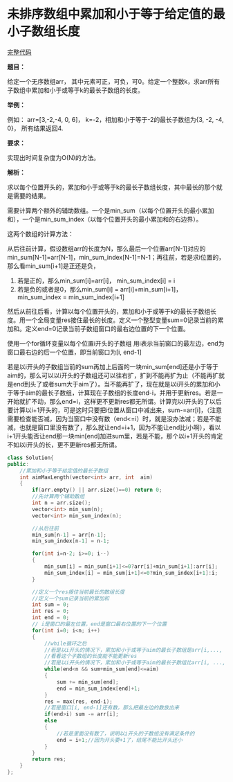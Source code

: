 # 未排序数组中累加和小于等于给定值的最小子数组长度

[完整代码](https://github.com/ludandandan/Programmer-interview-guide/blob/master/Chapter01_AdvancedVideo/aimMaxLength3.cpp)

**题目：**

给定一个无序数组arr， 其中元素可正，可负，可0。给定一个整数k，求arr所有子数组中累加和小于或等于k的最长子数组的长度。

**举例：**

例如： arr=[3,-2,-4, 0, 6]， k=-2，相加和小于等于-2的最长子数组为{3, -2, -4, 0}， 所有结果返回4.


**要求：**

实现出时间复杂度为O(N)的方法。

**解析：**

求以每个位置开头的，累加和小于或等于k的最长子数组长度，其中最长的那个就是需要的结果。

需要计算两个额外的辅助数组。一个是min_sum（以每个位置开头的最小累加和），一个是min_sum_index（以每个位置开头的最小累加和的右边界）。

这两个数组的计算方法：

从后往前计算，假设数组arr的长度为N，那么最后一个位置arr[N-1]对应的min_sum[N-1]=arr[N-1]，min_sum_index[N-1]=N-1；再往前，若是求i位置的，那么看min_sum[i+1]是正还是负，
1. 若是正的，那么min_sum[i]=arr[i]， min_sum_index[i] = i
2. 若是负的或者是0，那么min_sum[i] = arr[i]+min_sum[i+1]，min_sum_index = min_sum_index[i+1]
   
然后从前往后看，计算以每个位置开头的，累加和小于或等于k的最长子数组长度。用一个全局变量res接住最长的长度。定义一个整型变量sum=0记录当前的累加和。定义end=0记录当前子数组窗口的最右边位置的下一个位置。

使用一个for循环变量以每个位置i开头的子数组
用i表示当前窗口的最左边，end为窗口最右边的后一个位置，即当前窗口为[i, end-1]

若是以i开头的子数组当前的sum再加上后面的一块min_sum[end]还是小于等于aim的，那么可以以i开头的子数组还可以往右扩，扩到不能再扩为止（不能再扩就是end到头了或者sum大于aim了）。当不能再扩了，现在就是以i开头的累加和小于等于aim的最长子数组，计算现在子数组的长度end-i，并用于更新res。若是一开始就扩不动，那么end=i，这样更不更新res都无所谓。计算完以i开头的了以后要计算以i+1开头的，可是这时只要把i位置从窗口中减出来，sum-=arr[i]，（注意需要检查能否减，因为当窗口中没有数（end<=i）时，就是没办法减；若是不能减，也就是窗口里没有数了，那么就让end=i+1，因为不能让end比i小啊），看以i+1开头能否让end那一块min[end]加进sum里，若是不能，那个以i+1开头的肯定不如以i开头的长，更不更新res都无所谓。

```c++
class Solution{
public:
    //累加和小于等于给定值的最长子数组
    int aimMaxLength(vector<int> arr, int  aim)
    {
        if(arr.empty() || arr.size()==0) return 0;
        //先计算两个辅助数组
        int n = arr.size();
        vector<int> min_sum(n);
        vector<int> min_sum_index(n);

        //从后往前
        min_sum[n-1] = arr[n-1];
        min_sum_index[n-1] = n-1;

        for(int i=n-2; i>=0; i--)
        {
            min_sum[i] = min_sum[i+1]<=0?arr[i]+min_sum[i+1]:arr[i];
            min_sum_index[i] = min_sum[i+1]<=0?min_sum_index[i+1]:i;
        }

        //定义一个res接住当前最长的数组长度
        //定义一个sum记录当前的累加和
        int sum = 0;
        int res = 0;
        int end = 0; 
        // i是窗口的最左位置，end是窗口最右位置的下一个位置
        for(int i=0; i<n; i++)
        {
            //while循环之后
            //若是以i开头的情况下，累加和小于或等于aim的最长子数组是arr[i,..., end]
            //看看这个子数组的长度能不能更新res
            //若是以i开头的情况下，累加和小于或等于aim的最长子数组比arr[i, ..., end]短，那么更不更新都无所谓
            while(end<n && sum+min_sum[end]<=aim)
            {
                sum += min_sum[end];
                end = min_sum_index[end]+1;
            }
            res = max(res, end-i);
            //若是窗口[i, end-1]还有数，那么把最左边的数放出来
            if(end>i) sum -= arr[i];
            else
            {
                //若是里面没有数了，说明以i开头的子数组没有满足条件的
                end = i+1;//因为开头要+1了，结尾不能比开头还小
            }
        }
        return res;
    }
};
```